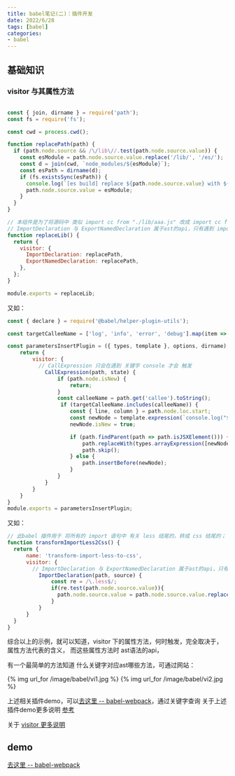 ```yaml
---
title: babel笔记(二)：插件开发
date: 2022/6/28
tags: [babel]
categories: 
- babel
---
```





## 基础知识

### visitor 与其属性方法
```js

const { join, dirname } = require('path');
const fs = require('fs');

const cwd = process.cwd();

function replacePath(path) {
  if (path.node.source && /\/lib\//.test(path.node.source.value)) {
    const esModule = path.node.source.value.replace('/lib/', '/es/');
    const d = join(cwd, `node_modules/${esModule}`);
    const esPath = dirname(d);
    if (fs.existsSync(esPath)) {
      console.log(`[es build] replace ${path.node.source.value} with ${esModule}`);
      path.node.source.value = esModule;
    }
  }
}

// 本组件是为了将源码中 类似 import cc from "./lib/aaa.js" 改成 import cc from "./es/aaa.js"
// ImportDeclaration 与 ExportNamedDeclaration 属于ast的api，只有遇到 import 或 export 关键字时触发；
function replaceLib() {
  return {
    visitor: {
      ImportDeclaration: replacePath,
      ExportNamedDeclaration: replacePath,
    },
  };
}

module.exports = replaceLib;

```

又如：
```js
const { declare } = require('@babel/helper-plugin-utils');

const targetCalleeName = ['log', 'info', 'error', 'debug'].map(item => `console.${item}`);

const parametersInsertPlugin = ({ types, template }, options, dirname) => {
    return {
        visitor: {
          // CallExpression 只会在遇到 关键字 console 才会 触发
            CallExpression(path, state) {
                if (path.node.isNew) {
                    return;
                }
                const calleeName = path.get('callee').toString();
                 if (targetCalleeName.includes(calleeName)) {
                    const { line, column } = path.node.loc.start;
                    const newNode = template.expression(`console.log("${state.filename || 'unkown filename'}: (${line}, ${column})")`)();
                    newNode.isNew = true;

                    if (path.findParent(path => path.isJSXElement())) {
                        path.replaceWith(types.arrayExpression([newNode, path.node]))
                        path.skip();
                    } else {
                        path.insertBefore(newNode);
                    }
                }
            }
        }
    }
}
module.exports = parametersInsertPlugin;

```
又如：
```js
// 此babel 插件用于 将所有的 import 语句中 有关 less 结尾的，转成 css 结尾的；
function transformImportLess2Css() {
  return {
      name: 'transform-import-less-to-css',
      visitor: {
        // ImportDeclaration 与 ExportNamedDeclaration 属于ast的api，只有遇到 import 关键字时触发；
          ImportDeclaration(path, source) {
              const re = /\.less$/;
              if(re.test(path.node.source.value)){
                path.node.source.value = path.node.source.value.replace(re, '.css');
              }
          }
      }
  }
}

```

综合以上的示例，就可以知道，visitor 下的属性方法，何时触发，完全取决于，属性方法代表的含义，
而这些属性方法时 ast语法的api，

有一个最简单的方法知道 什么关键字对应ast哪些方法，可通过网站：

{% img url_for /image/babel/vi1.jpg %}
{% img url_for /image/babel/vi2.jpg %}

上述相关插件demo，可以[去这里 -- babel-webpack](https://github.com/YeWills/babel-plugin-exercize/tree/babel-webpack/exercize-parameters-insert)，通过关键字查询
关于上述插件demo更多说明 [参考](https://juejin.cn/book/6946117847848321055/section/6945997926376144899)

关于 [visitor 更多说明](https://www.babeljs.cn/docs/plugins#%E6%8F%92%E4%BB%B6%E5%BC%80%E5%8F%91)

## demo
[去这里 -- babel-webpack](https://github.com/YeWills/babel-plugin-exercize/tree/babel-webpack/exercize-parameters-insert)